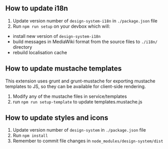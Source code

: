 ## How to update i18n
1. Update version number of `design-system-i18n` in `./package.json` file
1. Run `npm run setup` on your devbox which will:
  - install new version of `design-system-i18n`
  - build messages in MediaWiki format from the source files to `./i18n/` directory
  - rebuild localisation cache

## How to update mustache templates
 This extension uses grunt and grunt-mustache for exporting mustache templates to JS, so they can be available for client-side rendering.

1. Modify any of the mustache files in service/templates
1. run `npm run setup-template` to update templates.mustache.js

## How to update styles and icons
1. Update version number of `design-system` in `./package.json` file
1. Run `npm install`
1. Remember to commit file changes in `node_modules/design-system/dist`
